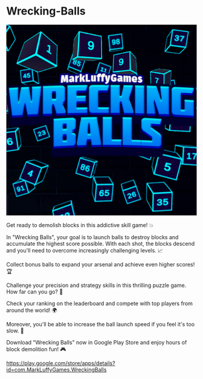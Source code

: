 # Wrecking-Balls
![Logo](Wrecking%20Balls/Assets/Texture/Logo%20WB.png)

Get ready to demolish blocks in this addictive skill game! 💥

In "Wrecking Balls", your goal is to launch balls to destroy blocks and accumulate the highest score possible. With each shot, the blocks descend and you'll need to overcome increasingly challenging levels. 📈

Collect bonus balls to expand your arsenal and achieve even higher scores! 🏆

Challenge your precision and strategy skills in this thrilling puzzle game. How far can you go? 🤔

Check your ranking on the leaderboard and compete with top players from around the world! 🌍

Moreover, you'll be able to increase the ball launch speed if you feel it's too slow. 🚀

Download "Wrecking Balls" now in Google Play Store and enjoy hours of block demolition fun! 🎮

https://play.google.com/store/apps/details?id=com.MarkLuffyGames.WreckingBalls
